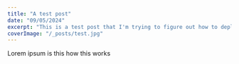 ```yaml
---
title: "A test post"
date: "09/05/2024"
excerpt: "This is a test post that I'm trying to figure out how to deploy before actually creating the site"
coverImage: "/_posts/test.jpg"
---
```

Lorem ipsum is this how this works